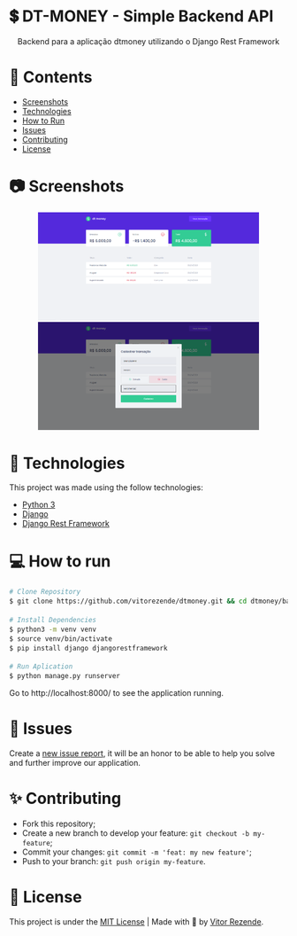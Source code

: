 # 💲 DT-MONEY - Simple Backend API
<p align="center">
  Backend para a aplicação dtmoney utilizando o Django Rest Framework
</p>


# 📌 Contents

* [Screenshots](#camera-screenshot)
* [Technologies](#rocket-technologies)
* [How to Run](#computer-how-to-run)
* [Issues](#bug-issues)
* [Contributing](#sparkles-contributing)
* [License](#page_facing_up-license)

# :camera: Screenshots
<div align="center">
   <img src="./.github/dashboard.png" width="400px">
   <img src="./.github/new-transaction.png" width="400px">
</div>

# :rocket: Technologies
This project was made using the follow technologies:

* [Python 3](https://www.python.org/)
* [Django](https://www.djangoproject.com/)
* [Django Rest Framework](https://www.django-rest-framework.org/)

# :computer: How to run

```bash
# Clone Repository
$ git clone https://github.com/vitorezende/dtmoney.git && cd dtmoney/backend

# Install Dependencies
$ python3 -m venv venv
$ source venv/bin/activate
$ pip install django djangorestframework

# Run Aplication
$ python manage.py runserver
```
Go to http://localhost:8000/ to see the application running.

# :bug: Issues

Create a <a href="https://github.com/vitorezende/dtmoney/issues">new issue report</a>, it will be an honor to be able to help you solve and further improve our application.

# :sparkles: Contributing

- Fork this repository;
- Create a new branch to develop your feature: `git checkout -b my-feature`;
- Commit your changes: `git commit -m 'feat: my new feature'`;
- Push to your branch: `git push origin my-feature`.

# :page_facing_up: License

This project is under the [MIT License](./LICENSE) |
Made with 💖 by [Vitor Rezende](https://www.linkedin.com/in/vitorvrc/).
